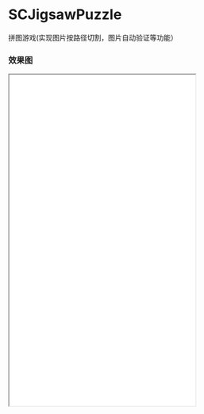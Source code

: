 # SCJigsawPuzzle
拼图游戏(实现图片按路径切割，图片自动验证等功能）

### 效果图

<iframe height=667 width=375 src="SuyChenPuzzleDemo/Puzzle.mov">

### 项目特点

* 手机上的拼图游戏

* 可以自定义行列数

* 可以自选图片
* 使用贝塞尔曲线自定义图形

